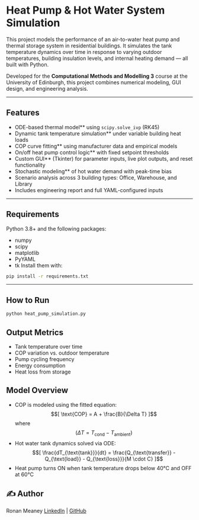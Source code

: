 # Heat Pump & Hot Water System Simulation

This project models the performance of an air-to-water heat pump and thermal storage system in residential buildings. It simulates the tank temperature dynamics over time in response to varying outdoor temperatures, building insulation levels, and internal heating demand — all built with Python.

Developed for the **Computational Methods and Modelling 3** course at the University of Edinburgh, this project combines numerical modeling, GUI design, and engineering analysis.

---

## Features

-  ODE-based thermal model** using `scipy.solve_ivp` (RK45)  
-  Dynamic tank temperature simulation** under variable building heat loads  
-  COP curve fitting** using manufacturer data and empirical models  
-  On/off heat pump control logic** with fixed setpoint thresholds  
-  Custom GUI** (Tkinter) for parameter inputs, live plot outputs, and reset functionality  
-  Stochastic modeling** of hot water demand with peak-time bias  
-  Scenario analysis across 3 building types: Office, Warehouse, and Library  
-  Includes engineering report and full YAML-configured inputs

---

## Requirements

Python 3.8+ and the following packages:
- numpy
- scipy
- matplotlib
- PyYAML
- tk
Install them with:

```bash
pip install -r requirements.txt
```
---
## How to Run
```bash
python heat_pump_simulation.py
```

## Output Metrics

- Tank temperature over time
- COP variation vs. outdoor temperature
- Pump cycling frequency
- Energy consumption
- Heat loss from storage

## Model Overview

- COP is modeled using the fitted equation:
$$[ \text{COP} = A + \frac{B}{\Delta T} ]$$
where $$( \Delta T = T_{\text{cond}} - T_{\text{ambient}} )$$
- Hot water tank dynamics solved via ODE:
$$[
\frac{dT_{\text{tank}}}{dt} = \frac{Q_{\text{transfer}} - Q_{\text{load}} - Q_{\text{loss}}}{M \cdot C}
]$$
- Heat pump turns ON when tank temperature drops below 40°C and OFF at 60°C

## ✍️ Author

Ronan Meaney
[LinkedIn](linkedin.com/in/ronan-meaney) | [GitHub](github.com/rmeaney9)
